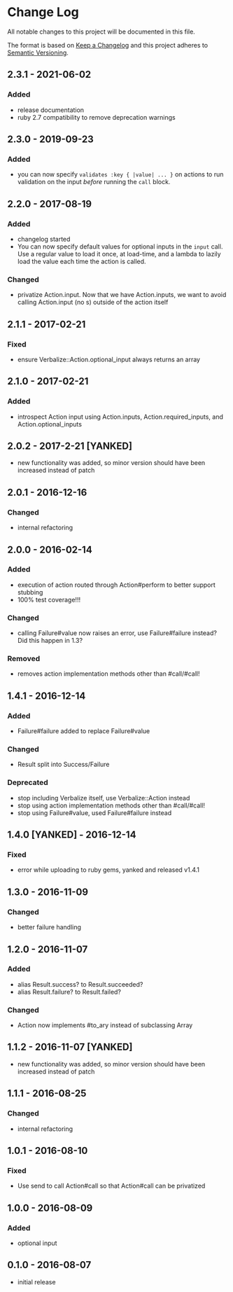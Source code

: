 # Change Log
All notable changes to this project will be documented in this file.

The format is based on [Keep a Changelog](http://keepachangelog.com/)
and this project adheres to [Semantic Versioning](http://semver.org/).

## 2.3.1 - 2021-06-02
### Added
- release documentation
- ruby 2.7 compatibility to remove deprecation warnings

## 2.3.0 - 2019-09-23
### Added
- you can now specify `validates :key { |value| ... }` on actions to run validation on the input
  *before* running the `call` block.

## 2.2.0 - 2017-08-19
### Added
- changelog started
- You can now specify default values for optional inputs in the `input` call.
  Use a regular value to load it once, at load-time, and a lambda to lazily load
  the value each time the action is called.
### Changed
- privatize Action.input. Now that we have Action.inputs, we want to avoid calling Action.input (no s) outside of the action itself

## 2.1.1 - 2017-02-21
### Fixed
- ensure Verbalize::Action.optional_input always returns an array

## 2.1.0 - 2017-02-21
### Added
- introspect Action input using Action.inputs, Action.required_inputs, and Action.optional_inputs

## 2.0.2 - 2017-2-21 [YANKED]
- new functionality was added, so minor version should have been increased instead of patch

## 2.0.1 - 2016-12-16
### Changed
- internal refactoring

## 2.0.0 - 2016-02-14
### Added
- execution of action routed through Action#perform to better support stubbing
- 100% test coverage!!!
### Changed
- calling Failure#value now raises an error, use Failure#failure instead? Did this happen in 1.3?
### Removed
- removes action implementation methods other than #call/#call!

## 1.4.1 - 2016-12-14
### Added
- Failure#failure added to replace Failure#value
### Changed
- Result split into Success/Failure
### Deprecated
- stop including Verbalize itself, use Verbalize::Action instead
- stop using action implementation methods other than #call/#call!
- stop using Failure#value, used Failure#failure instead

## 1.4.0 [YANKED] - 2016-12-14
### Fixed
- error while uploading to ruby gems, yanked and released v1.4.1

## 1.3.0 - 2016-11-09
### Changed
- better failure handling

## 1.2.0 - 2016-11-07
### Added
- alias Result.success? to Result.succeeded?
- alias Result.failure? to Result.failed?
### Changed
- Action now implements #to_ary instead of subclassing Array

## 1.1.2 - 2016-11-07 [YANKED]
- new functionality was added, so minor version should have been increased instead of patch

## 1.1.1 - 2016-08-25
### Changed
- internal refactoring

## 1.0.1 - 2016-08-10
### Fixed
- Use send to call Action#call so that Action#call can be privatized

## 1.0.0 - 2016-08-09
### Added
- optional input

## 0.1.0 - 2016-08-07
- initial release
